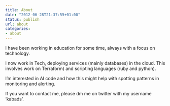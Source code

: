 ```yaml
---
title: About
date: "2012-06-28T21:37:55+01:00"
status: publish
url: about
categories:
- about
---
```

I have been working in education for some time, always with a focus on technology.

I now work in Tech, deploying services (mainly databases) in the cloud. This involves work on Terraform) and scripting languages (ruby and python).

I’m interested in AI code and how this might help with spotting patterns in monitoring and alerting.

If you want to contact me, please dm me on twitter with my username ‘kabads’.
